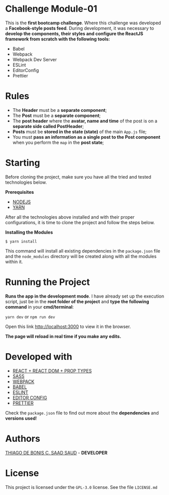 # Challenge Module-01

This is the **first bootcamp challenge**. Where this challenge was developed a **Facebook-style posts feed**. During development, it was necessary to **develop the components, their styles and configure the ReactJS framework from scratch with the following tools:**

- Babel
- Webpack
- Webpack Dev Server
- ESLint
- EditorConfig
- Prettier

# Rules

- The **Header** must be a **separate component**;
- The **Post** must be a **separate component**;
- The **post header** where the **avatar, name and time** of the post is on a **separate side called PostHeader**;
- **Posts** must be **stored in the state (state)** of the main `App.js` file;
- You must **pass an information as a single post to the Post component** when you perform the `map` in the **post state**;

# Starting

Before cloning the project, make sure you have all the tried and tested technologies below.

**Prerequisites**

- [NODEJS](https://nodejs.org/en/)
- [YARN](https://yarnpkg.com/pt-BR/)

After all the technologies above installed and with their proper configurations, it is time to clone the project and follow the steps below.

**Installing the Modules**

```
$ yarn install
```

This command will install all existing dependencies in the `package.json` file and the `node_modules` directory will be created along with all the modules within it.

# Running the Project

**Runs the app in the development mode**. I have already set up the execution script, just be in the **root folder of the project** and **type the following command** in your **cmd/terminal**:

`yarn dev`
or
`npm run dev`

Open this link [http://localhost:3000](http://localhost:3000) to view it in the browser.

**The page will reload in real time if you make any edits.**

# Developed with

- [REACT + REACT DOM + PROP TYPES](https://reactjs.org/)
- [SASS](https://sass-lang.com/)
- [WEBPACK](https://webpack.js.org/)
- [BABEL](https://babeljs.io/)
- [ESLINT](https://eslint.org/)
- [EDITOR CONFIG](https://editorconfig.org/)
- [PRETTIER](https://prettier.io/)

Check the `package.json` file to find out more about the **dependencies** and **versions used**!

# Authors

[THIAGO DE BONIS C. SAAD SAUD](https://www.linkedin.com/in/thiagodebonisoficial/) - **DEVELOPER**

# License

This project is licensed under the `GPL-3.0` license. See the file `LICENSE.md`
